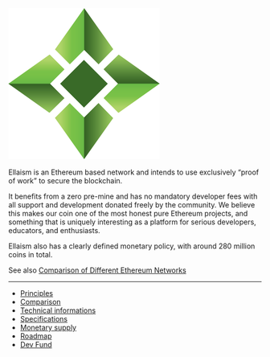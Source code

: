![Logo](/uploads/logo.png "Logo")
<!-- TITLE: About -->
<!-- SUBTITLE: A stable Ethereum-like network with no premine and no dev fees -->

Ellaism is an Ethereum based network  and intends to use exclusively “proof of work” to secure the blockchain.

It benefits from a zero pre-mine and has no mandatory developer fees with all support and development donated freely by the community.
We believe this makes our coin one of the most honest pure Ethereum projects, and something that is uniquely interesting as a platform for serious developers, educators, and enthusiasts.

Ellaism also has a clearly defined monetary policy, with around 280 million coins in total.

See also [Comparison of Different Ethereum Networks](about/comparison)

---
- [Principles](about/principles)
- [Comparison](about/comparison)
- [Technical informations](about/technical-informations)
- [Specifications](about/specifications)
- [Monetary supply](about/monetary-supply)
- [Roadmap](about/roadmap)
- [Dev Fund](about/dev-fund)
